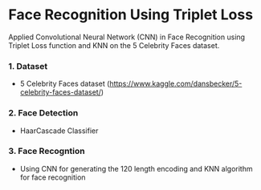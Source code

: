 # Face Recognition Using Triplet Loss
Applied Convolutional Neural Network (CNN) in Face Recognition using Triplet Loss function and KNN on the 5 Celebrity Faces dataset.

### 1. Dataset
- 5 Celebrity Faces dataset (https://www.kaggle.com/dansbecker/5-celebrity-faces-dataset/)

### 2. Face Detection
- HaarCascade Classifier

### 3. Face Recogntion
- Using CNN for generating the 120 length encoding and KNN algorithm for face recognition 
